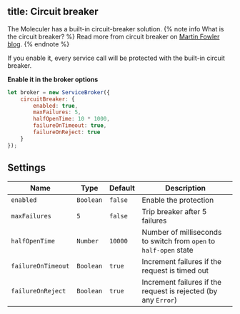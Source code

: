 title: Circuit breaker
---
The Moleculer has a built-in circuit-breaker solution.
{% note info What is the circuit breaker? %}
Read more from circuit breaker on [Martin Fowler blog](https://martinfowler.com/bliki/CircuitBreaker.html).
{% endnote %}

If you enable it, every service call will be protected with the built-in circuit breaker.

**Enable it in the broker options**
```js
let broker = new ServiceBroker({
    circuitBreaker: {
        enabled: true,
        maxFailures: 5,
        halfOpenTime: 10 * 1000,
        failureOnTimeout: true,
        failureOnReject: true
    }
});
```

## Settings

| Name | Type | Default | Description |
| ---- | ---- | ------- | ----------- |
| `enabled` | `Boolean` | `false` | Enable the protection |
| `maxFailures` | `5` | `false` | Trip breaker after 5 failures |
| `halfOpenTime` | `Number` | `10000` | Number of milliseconds to switch from `open` to `half-open` state |
| `failureOnTimeout` | `Boolean` | `true` | Increment failures if the request is timed out |
| `failureOnReject` | `Boolean` | `true` | Increment failures if the request is rejected (by any `Error`) |
